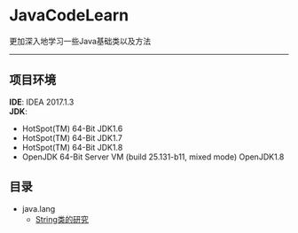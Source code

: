 # JavaCodeLearn
更加深入地学习一些Java基础类以及方法

---
## 项目环境
**IDE**: IDEA 2017.1.3  
**JDK**:
   - HotSpot(TM) 64-Bit  JDK1.6
   - HotSpot(TM) 64-Bit  JDK1.7
   - HotSpot(TM) 64-Bit  JDK1.8
   - OpenJDK 64-Bit Server VM (build 25.131-b11, mixed mode)  OpenJDK1.8
   
## 目录
   - java.lang
       + [String类的研究](note/java/lang/String/String.md)

